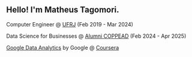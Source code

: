 ## Hello! I'm Matheus Tagomori.

Computer Engineer @ [UFRJ](https://poli.ufrj.br) (Feb 2019 - Mar 2024)

Data Science for Businesses @ [Alumni COPPEAD](https://alumnicoppead.com.br) (Feb 2024 - Apr 2025)

[Google Data Analytics](https://www.credly.com/badges/46582dfd-9235-4179-b38b-bbee2304a277) by Google @ [Coursera](https://www.coursera.org)

<!--
**mstagomori/mstagomori** is a ✨ _special_ ✨ repository because its `README.md` (this file) appears on your GitHub profile.

Here are some ideas to get you started:

- 🔭 I’m currently working on ...
- 🌱 I’m currently learning ...
- 👯 I’m looking to collaborate on ...
- 🤔 I’m looking for help with ...
- 💬 Ask me about ...
- 📫 How to reach me: ...
- 😄 Pronouns: ...
- ⚡ Fun fact: ...
-->
